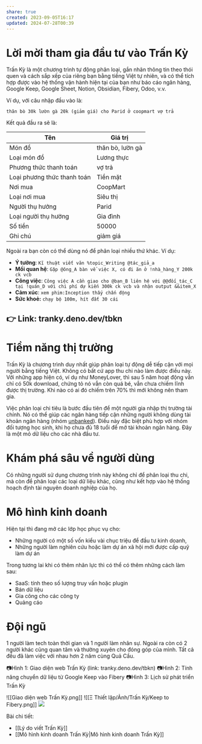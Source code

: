 ```yaml
---
share: true
created: 2023-09-05T16:17
updated: 2024-07-28T00:39
---
```

# Lời mời tham gia đầu tư vào Trấn Kỳ
Trấn Kỳ là một chương trình tự động phân loại, gắn nhãn thông tin theo thói quen và cách sắp xếp của riêng bạn bằng tiếng Việt tự nhiên, và có thể tích hợp được vào hệ thống vận hành hiện tại của bạn như báo cáo ngân hàng, Google Keep, Google Sheet, Notion, Obsidian, Fibery, Odoo, v.v.

Ví dụ, với câu nhập đầu vào là:

```
thăn bò 30k lườn gà 20k (giảm giá) cho Parid ở coopmart vợ trả
```

Kết quả đầu ra sẽ là:

| Tên                         | Giá trị          |
| --------------------------- | ---------------- |
| Món đồ                      | thăn bò, lườn gà |
| Loại món đồ                 | Lương thực       |
| Phương thức thanh toán      | vợ trả           |
| Loại phương thức thanh toán | Tiền mặt         |
| Nơi mua                     | CoopMart         |
| Loại nơi mua                | Siêu thị         |
| Người thụ hưởng             | Parid            |
| Loại người thụ hưởng        | Gia đình         |
| Số tiền                     | 50000            |
| Ghi chú                     | giảm giá         |

Ngoài ra bạn còn có thể dùng nó để phân loại nhiều thứ khác. Ví dụ:
- **Ý tưởng**: `Kĩ thuật viết văn %topic_Writing @tác_giả_a`
- **Mối quan hệ**: `Gặp @ông_A bàn về việc X, có đi ăn ở !nhà_hàng_Y 200k ck vcb`
- **Công việc**: `Công việc A cần giao cho @bạn_B liên hệ với @@đối_tác_C tại !quán_D với chi phí dự kiến 300k ck vcb và nhận output &&item_X`
- **Cảm xúc**: `xem phim:Inception thấy chấn động`
- **Sức khoẻ:** `chạy bộ 100m, hít đất 30 cái`

## 👉 Link: tranky.deno.dev/tbkn
# Tiềm năng thị trường
Trấn Kỳ là chương trình duy nhất giúp phân loại tự động dễ tiếp cận với mọi người bằng tiếng Việt. Không có bất cứ app thu chi nào làm được điều này. Với những app hiện có, ví dụ như MoneyLover, thì sau 5 năm hoạt động vẫn chỉ có 50k download, chứng tỏ nó vẫn còn quá bé, vẫn chưa chiếm lĩnh được thị trường. Khi nào có ai đó chiếm trên 70% thì mới không nên tham gia. 

Việc phân loại chi tiêu là bước đầu tiên để một người gia nhập thị trường tài chính. Nó có thể giúp các ngân hàng tiếp cận những người không dùng tài khoản ngân hàng (nhóm [unbanked](https://www.investopedia.com/terms/u/unbanked.asp)). Điều này đặc biệt phù hợp với nhóm đối tượng học sinh, khi họ chưa đủ 18 tuổi để mở tài khoản ngân hàng. Đây là một mỏ dữ liệu cho các nhà đầu tư.

# Khám phá sâu về người dùng
Có những người sử dụng chương trình này không chỉ để phân loại thu chi, mà còn để phân loại các loại dữ liệu khác, cũng như kết hợp vào hệ thống hoạch định tài nguyên doanh nghiệp của họ.

# Mô hình kinh doanh
Hiện tại thì đang mở các lớp học phục vụ cho:
- Những người có một số vốn kiểu vài chục triệu để đầu tư kinh doanh, 
- Những người làm nghiên cứu hoặc làm dự án xã hội mới được cấp quỹ làm dự án

Trong tương lai khi có thêm nhân lực thì có thể có thêm những cách làm sau:
- SaaS: tính theo số lượng truy vấn hoặc plugin
- Bán dữ liệu
- Gia công cho các công ty
- Quảng cáo

# Đội ngũ
1 người làm tech toàn thời gian và 1 người làm nhân sự. Ngoài ra còn có 2 người khác cũng quan tâm và thường xuyên cho đóng góp của mình. Tất cả đều đã làm việc với nhau hơn 2 năm cùng Quả Cầu.

📷Hình 1: Giao diện web Trấn Kỳ (link: tranky.deno.dev/tbkn) 
📷Hình 2: Tính năng chuyển dữ liệu từ Google Keep vào Fibery
📷Hình 3: Lịch sử phát triển Trấn Kỳ

![[Giao diện web Trấn Kỳ.png]]
![[Ξ Thiết lập/Ảnh/Trấn Kỳ/Keep to Fibery.png]]
![](https://i.imgur.com/gQIGF2J.png)


Bài chi tiết: 
- [[Lý do viết Trấn Kỳ]]
- [[Mô hình kinh doanh Trấn Kỳ|Mô hình kinh doanh Trấn Kỳ]]
